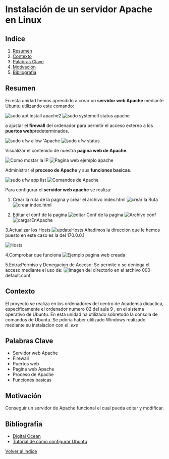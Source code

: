 # Instalación de un servidor Apache en Linux

## Indice
1. [Resumen](#resumen)
2. [Contexto](#contexto)
3. [Palabras Clave](#palabras-clave)
4. [Motivación](#motivación)
5. [Bibliografia](#bibliografia)


## Resumen

En esta unidad hemos aprendido a crear un **servidor web Apache** mediante Ubuntu utilizando este comando:

![sudo apt install apache2](Install_Apache.png)
![sudo systemctl status apache](Systemctl.png)

a ajustar el **firewall** del ordenador para permitir el acceso externo a los **puertos web**predeterminados.

![sudo ufw allow 'Apache](Allow.png)
![sudo ufw status](Ufw_status.png)

Visualizar el contenido de nuestra **pagina web de Apache**.

![Como mostar la IP](Ip.png)
![Pagina web ejemplo apache](Pagina_ejemplo_Apache.png)

Administrar el **proceso de Apache** y sus **funciones basicas**.

![sudo ufw app list](Ufw_app_list.png)
![Comandos de Apache](Comandos_Apache.png)

Para configurar el **servidor web apache** se realiza:

1. Crear la ruta de la pagina y crear el archivo index.html
![crear la Ruta](crearLaWebsite.png)
![crear index.html](indexHtml.png)

2. Editar el conf de la pagina
   ![editar Conf de la pagina](editarConf.png)
   ![Archivo conf](conf.png)
   ![cargarEnApache](actualizarApache.png)
   
3.Actualizar los Hosts
  ![updateHosts](updatearHosts.png)
  Añadimos la dirección que le hemos puesto en este caso es la del 170.0.0.1

  ![Hosts](Hosts.png)

  4.Comprobar que funciona
  ![Ejemplo pagina web creada](exampleWeb.png)

  5.Extra:Permiso y Denegacion de Acceso:
   Se permite o se deniega el acceso mediante el uso de:
   ![Imagen del directorio](bloqueoDeIpMenosLaMia.png)
   en el archivo 000-default.conf

## Contexto
El proyecto se realiza en los ordenadores del centro de Academia didactica, especificamente el ordenador numero 02 del aula 9 , en el sistema operativo de Ubuntu.
En esta unidad ha utilizado sobretodo la consola de comandos de Ubuntu.
Se pdoria haber utilizado Windows realizado mediante su instalacion con el *.exe*

## Palabras Clave
* Servidor web Apache
* Firewall
* Puertos web
* Pagina web Apache
* Proceso de Apache
* Funciones basicas

## Motivación
Conseguir un servidor de Apache funcional el cual pueda editar y modificar.

## Bibliografia
* [Digital Ocean](https://www.digitalocean.com/community/tutorials/how-to-install-the-apache-web-server-on-ubuntu-20-04-es?authuser=0)
* [Tutorial de como configurar Ubuntu](https://ubuntu.com/tutorials/install-and-configure-apache)



[Volver al indice](Indice.md)
